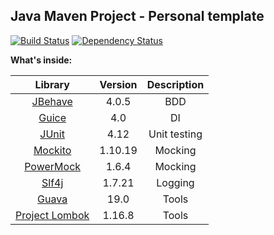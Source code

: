 ## **Java Maven Project - Personal template**
[![Build Status](https://travis-ci.org/svetlozarkirkov/java-maven-template.svg?branch=master)](https://travis-ci.org/svetlozarkirkov/java-maven-template)   [![Dependency Status](https://www.versioneye.com/user/projects/57054230fcd19a0039f15d6a/badge.svg?style=flat)](https://www.versioneye.com/user/projects/57054230fcd19a0039f15d6a)

**What's inside:**

|Library|Version|Description|
|:---:|:---:|:---:|
|[JBehave](http://jbehave.org)|4.0.5|BDD|
|[Guice](https://github.com/google/guice)|4.0|DI|
|[JUnit](https://github.com/junit-team/junit4)|4.12|Unit testing|
|[Mockito](https://github.com/mockito/mockito)|1.10.19|Mocking|
|[PowerMock](https://github.com/jayway/powermock)|1.6.4|Mocking|
|[Slf4j](http://www.slf4j.org)|1.7.21|Logging|
|[Guava](https://github.com/google/guava)|19.0|Tools|
|[Project Lombok](https://github.com/rzwitserloot/lombok)|1.16.8|Tools|